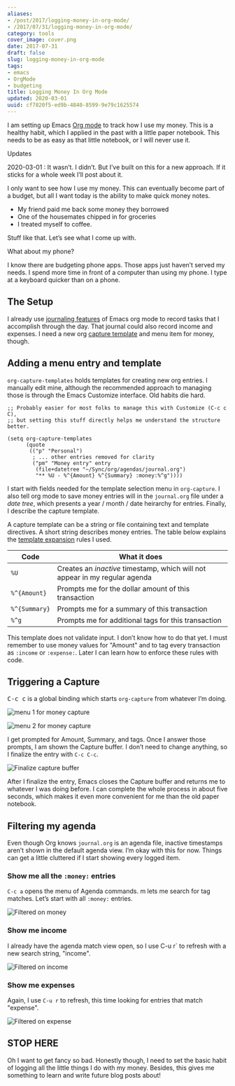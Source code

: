 ```yaml
---
aliases:
- /post/2017/logging-money-in-org-mode/
- /2017/07/31/logging-money-in-org-mode/
category: tools
cover_image: cover.png
date: 2017-07-31
draft: false
slug: logging-money-in-org-mode
tags:
- emacs
- OrgMode
- budgeting
title: Logging Money In Org Mode
updated: 2020-03-01
uuid: cf7820f5-ed9b-4840-8599-9e79c1625574
---
```


[Org mode]: https://orgmode.org

I am setting up Emacs [Org mode][] to track how I use my money. This is a
healthy habit, which I applied in the past with a little paper notebook. This
needs to be as easy as that little notebook, or I will never use it.

<aside class="admonition">
<p class="admonition-title">Updates</p>

2020-03-01
: It wasn’t. I didn’t. But I’ve built on this for a new approach. If it sticks
  for a whole week I’ll post about it.

</aside>

I only want to see how I use my money. This can eventually become part of a
budget, but all I want today is the ability to make quick money notes.

* My friend paid me back some money they borrowed
* One of the housemates chipped in for groceries
* I treated myself to coffee.

Stuff like that. Let’s see what I come up with.

What about my phone?

I know there are budgeting phone apps. Those apps just haven’t served my needs.
I spend more time in front of a computer than using my phone. I type at a
keyboard quicker than on a phone.

## The Setup

[journaling features]: http://www.howardism.org/Technical/Emacs/journaling-org.html
[capture template]: http://orgmode.org/manual/Capture-templates.html#Capture-templates

I already use [journaling features][] of Emacs org mode to record tasks that I
accomplish through the day. That journal could also record income and expenses.
I need a new org [capture template][] and menu item for money, though.

## Adding a menu entry and template

`org-capture-templates` holds templates for creating new org entries. I manually
edit mine, although the recommended approach to managing those is through the
Emacs Customize interface. Old habits die hard.

```elisp
;; Probably easier for most folks to manage this with Customize (C-c c C),
;; but setting this stuff directly helps me understand the structure better.

(setq org-capture-templates
      (quote
       (("p" "Personal")
        ; ... other entries removed for clarity
        ("pm" "Money entry" entry
         (file+datetree "~/Sync/org/agendas/journal.org")
         "** %U - %^{Amount} %^{Summary} :money:%^g"))))
```

I start with fields needed for the template selection menu in `org-capture`. I
also tell org mode to save money entries will in the `journal.org` file under a
*date tree*, which presents a year / month / date heirarchy for entries.
Finally, I describe the capture template.

[template expansion]: http://orgmode.org/manual/Template-expansion.html#Template-expansion

A capture template can be a string or file containing text and template
directives. A short string describes money entries. The table below explains the
[template expansion][] rules I used.

| Code          | What it does
| ------------- | ------------
| `%U`          | Creates an _inactive_ timestamp, which will not appear in my regular agenda
| `%^{Amount}`  | Prompts me for the dollar amount of this transaction
| `%^{Summary}` | Prompts me for a summary of this transaction
| `%^g`         | Prompts me for additional tags for this transaction

This template does not validate input. I don’t know how to do that yet. I must
remember to use money values for "Amount" and to tag every transaction as
`:income` or `:expense:`. Later I can learn how to enforce these rules with
code.

## Triggering a Capture

<kbd>C-c c</kbd> is a global binding which starts `org-capture` from whatever I’m doing.

![menu 1 for money capture](org-capture-menu-1.png "<kbd>C-c c</kbd> to enter org capture menu")

![menu 2 for money capture](org-capture-menu-2.png "<kbd></kbd> then <kbd>m</kbd> for a Personal Money entry")

I get prompted for Amount, Summary, and tags. Once I answer those prompts, I am
shown the Capture buffer. I don’t need to change anything, so I finalize the
entry with `C-c C-c`.

![Finalize capture buffer](org-money-capture-buffer.png "<kbd>C-c C-c</kbd> to finalize")

After I finalize the entry, Emacs closes the Capture buffer and returns me to
whatever I was doing before. I can complete the whole process in about five
seconds, which makes it even more convenient for me than the old paper notebook.

## Filtering my agenda

Even though Org knows `journal.org` is an agenda file, inactive timestamps
aren’t shown in the default agenda view. I’m okay with this for now. Things can
get a little cluttered if I start showing every logged item.

### Show me all the `:money:` entries

`C-c a` opens the menu of Agenda commands. m lets me search for tag matches.
Let’s start with all `:money:` entries.

![Filtered on money](agenda-filter-money.png "<kbd>C-c a m money</kbd> to filter on the :money: tag")

### Show me income

I already have the agenda match view open, so I use C-u r` to refresh with a
new search string, "income".

![Filtered on income](agenda-filter-income.png "<kbd>C-u r income</kbd> to filter on the :income: tag")

### Show me expenses

Again, I use `C-u r` to refresh, this time looking for entries that match
"expense".

![Filtered on expense](agenda-filter-expense.png "<kbd>C-u r expense</kbd> to filter on the :expense: tag")

## STOP HERE

Oh I want to get fancy so bad. Honestly though, I need to set the basic habit of
logging all the little things I do with my money. Besides, this gives me
something to learn and write future blog posts about!